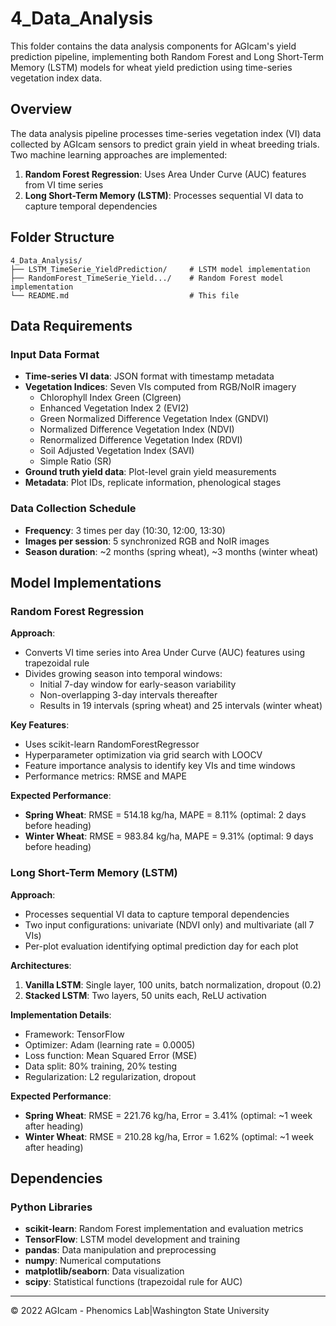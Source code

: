 # 4_Data_Analysis

This folder contains the data analysis components for AGIcam's yield prediction pipeline, implementing both Random Forest and Long Short-Term Memory (LSTM) models for wheat yield prediction using time-series vegetation index data.

## Overview

The data analysis pipeline processes time-series vegetation index (VI) data collected by AGIcam sensors to predict grain yield in wheat breeding trials. Two machine learning approaches are implemented:

1. **Random Forest Regression**: Uses Area Under Curve (AUC) features from VI time series
2. **Long Short-Term Memory (LSTM)**: Processes sequential VI data to capture temporal dependencies

## Folder Structure

```
4_Data_Analysis/
├── LSTM_TimeSerie_YieldPrediction/     # LSTM model implementation
├── RandomForest_TimeSerie_Yield.../    # Random Forest model implementation
└── README.md                           # This file
```

## Data Requirements

### Input Data Format
- **Time-series VI data**: JSON format with timestamp metadata
- **Vegetation Indices**: Seven VIs computed from RGB/NoIR imagery
  - Chlorophyll Index Green (CIgreen)
  - Enhanced Vegetation Index 2 (EVI2)
  - Green Normalized Difference Vegetation Index (GNDVI)
  - Normalized Difference Vegetation Index (NDVI)
  - Renormalized Difference Vegetation Index (RDVI)
  - Soil Adjusted Vegetation Index (SAVI)
  - Simple Ratio (SR)
- **Ground truth yield data**: Plot-level grain yield measurements
- **Metadata**: Plot IDs, replicate information, phenological stages

### Data Collection Schedule
- **Frequency**: 3 times per day (10:30, 12:00, 13:30)
- **Images per session**: 5 synchronized RGB and NoIR images
- **Season duration**: ~2 months (spring wheat), ~3 months (winter wheat)

## Model Implementations

### Random Forest Regression

**Approach**: 
- Converts VI time series into Area Under Curve (AUC) features using trapezoidal rule
- Divides growing season into temporal windows:
  - Initial 7-day window for early-season variability
  - Non-overlapping 3-day intervals thereafter
  - Results in 19 intervals (spring wheat) and 25 intervals (winter wheat)

**Key Features**:
- Uses scikit-learn RandomForestRegressor
- Hyperparameter optimization via grid search with LOOCV
- Feature importance analysis to identify key VIs and time windows
- Performance metrics: RMSE and MAPE

**Expected Performance**:
- **Spring Wheat**: RMSE = 514.18 kg/ha, MAPE = 8.11% (optimal: 2 days before heading)
- **Winter Wheat**: RMSE = 983.84 kg/ha, MAPE = 9.31% (optimal: 9 days before heading)

### Long Short-Term Memory (LSTM)

**Approach**:
- Processes sequential VI data to capture temporal dependencies
- Two input configurations: univariate (NDVI only) and multivariate (all 7 VIs)
- Per-plot evaluation identifying optimal prediction day for each plot

**Architectures**:
1. **Vanilla LSTM**: Single layer, 100 units, batch normalization, dropout (0.2)
2. **Stacked LSTM**: Two layers, 50 units each, ReLU activation

**Implementation Details**:
- Framework: TensorFlow
- Optimizer: Adam (learning rate = 0.0005)
- Loss function: Mean Squared Error (MSE)
- Data split: 80% training, 20% testing
- Regularization: L2 regularization, dropout

**Expected Performance**:
- **Spring Wheat**: RMSE = 221.76 kg/ha, Error = 3.41% (optimal: ~1 week after heading)
- **Winter Wheat**: RMSE = 210.28 kg/ha, Error = 1.62% (optimal: ~1 week after heading)

## Dependencies

### Python Libraries
- **scikit-learn**: Random Forest implementation and evaluation metrics
- **TensorFlow**: LSTM model development and training
- **pandas**: Data manipulation and preprocessing
- **numpy**: Numerical computations
- **matplotlib/seaborn**: Data visualization
- **scipy**: Statistical functions (trapezoidal rule for AUC)

---
© 2022 AGIcam - Phenomics Lab|Washington State University
